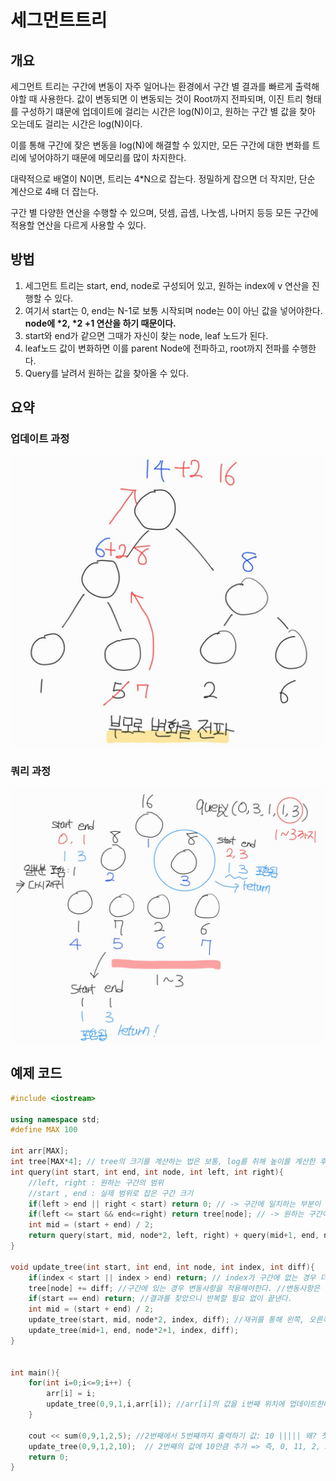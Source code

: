 # 세그먼트트리

## 개요

세그먼트 트리는 구간에 변동이 자주 일어나는 환경에서 구간 별 결과를 빠르게 출력해야할 때 사용한다.
값이 변동되면 이 변동되는 것이 Root까지 전파되며, 이진 트리 형태를 구성하기 떄문에
업데이트에 걸리는 시간은 log(N)이고, 원하는 구간 별 값을 찾아 오는데도 걸리는 시간은 log(N)이다.
 
이를 통해 구간에 잦은 변동을 log(N)에 해결할 수 있지만,
모든 구간에 대한 변화를 트리에 넣어야하기 때문에 메모리를 많이 차지한다.

대략적으로 배열이 N이면, 트리는 4*N으로 잡는다. 정밀하게 잡으면 더 작지만, 단순 계산으로 4배 더 잡는다.

구간 별 다양한 연산을 수행할 수 있으며, 덧셈, 곱셈, 나눗셈, 나머지 등등 모든 구간에 적용할 연산을 다르게 사용할 수 있다.

## 방법

1. 세그먼트 트리는 start, end, node로 구성되어 있고, 원하는 index에 v 연산을 진행할 수 있다.
2. 여기서 start는 0, end는 N-1로 보통 시작되며 node는 0이 아닌 값을 넣어야한다. <b>node에 *2, *2 +1 연산을 하기 때문이다.</b>
3. start와 end가 같으면 그때가 자신이 찾는 node, leaf 노드가 된다.
4. leaf노드 값이 변화하면 이를 parent Node에 전파하고, root까지 전파를 수행한다.
5. Query를 날려서 원하는 값을 찾아올 수 있다.


## 요약

### 업데이트 과정 
![세그먼트-Update](./이미지/세그먼트1.png) 

### 쿼리 과정
![세그먼트-Query](./이미지/세그먼트2.png) 

## 예제 코드

```cpp
#include <iostream>

using namespace std;
#define MAX 100

int arr[MAX];
int tree[MAX*4]; // tree의 크기를 계산하는 법은 보통, log를 취해 높이를 계산한 후 크기를 따지지만, 어림잡아 *4를 하면 최적화는 아니더라도 메모리 오류는 나지 않는다. 
int query(int start, int end, int node, int left, int right){
	//left, right : 원하는 구간의 범위
	//start , end : 실제 범위로 잡은 구간 크기
	if(left > end || right < start) return 0; // -> 구간에 일치하는 부분이 하나도 없는 경우 당연하게 0을 반환한다.
	if(left <= start && end<=right) return tree[node]; // -> 원하는 구간이 실제 범위로 잡은 구간보다 큰 경우 모든 값의 합을 반환한다.
	int mid = (start + end) / 2;
	return query(start, mid, node*2, left, right) + query(mid+1, end, node*2+1, left, right); //재귀로 구간을 탐색하면서 결과를 찾는다.
}

void update_tree(int start, int end, int node, int index, int diff){
	if(index < start || index > end) return; // index가 구간에 없는 경우 더 이상 계산할 필요가 없기 때문에 끝낸다.
	tree[node] += diff; //구간에 있는 경우 변동사항을 적용해야한다. //변동사항은 다양하게 사용할 수 있다.
	if(start == end) return; //결과를 찾았으니 반복할 필요 없이 끝낸다.
	int mid = (start + end) / 2;
	update_tree(start, mid, node*2, index, diff); //재귀를 통해 왼쪽, 오른쪽을 가면서 목적지 트리를 찾아나간다.
	update_tree(mid+1, end, node*2+1, index, diff);
}


int main(){
	for(int i=0;i<=9;i++) {
        arr[i] = i;
        update_tree(0,9,1,i,arr[i]); //arr[i]의 값을 i번째 위치에 업데이트한다.
    }

	cout << sum(0,9,1,2,5); //2번째에서 5번쨰까지 출력하기 값: 10 ||||| 왜? 첫번째: 0 두번째: 1 로 시작하기 떄문.. 1,2,3,4 => 10
	update_tree(0,9,1,2,10);  // 2번째의 값에 10만큼 추가 => 즉, 0, 11, 2, 3 , 4 ..
	return 0;
}
```